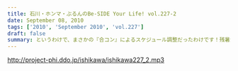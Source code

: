 ```yaml
---
title: 石川・ホンマ・ぶるんのBe-SIDE Your Life! vol.227-2
date: September 08, 2010
tags: ['2010', 'September 2010', 'vol.227']
draft: false
summary: というわけで、まさかの『合コン』によるスケジュール調整だったわけです！残暑混じりのビーサイ選挙への投票・・・待ってます！！罰ゲームか！？NAMAE
---
```


http://project-phi.ddo.jp/ishikawa/ishikawa227_2.mp3
